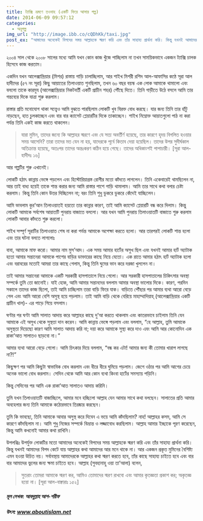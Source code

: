 ```yaml
---
title: ট্যাক্সি ভ্রমণে তওবাহ (একটি ফিরে আসার গল্প)
date: 2014-06-09 09:57:12
categories:
  - অনুগল্প
img_url: "http://image.ibb.co/cQDhKk/taxi.jpg"
post_ex: "আমাদের অনেকেই বিপদের সময় আল্লাহকে স্মরণ করি এবং তাঁর সাহায্য প্রার্থনা করি। কিন্তু যখনই আমাদের বিপদ কেটে যায় আল্লাহর কথা আমাদের আর মনে থাকে না। আর একজন প্রকৃত মুমিনের বৈশিষ্ট্য এমন হওয়া উচিত নয়।"
---
```

২০০৪ সাল থেকে ২০০৮ সালের মধ্যে আমি যখন কোন কাজ খুঁজে পাচ্ছিলাম না তখন সাময়িকভাবে একজন ট্যাক্সি চালক হিসেবে কাজ করতাম।

একদিন যখন আলেক্সান্দ্রিয়ার (মিশর) রাস্তায় গাড়ি চালাচ্ছিলাম, আর শাইখ মিশরী রশিদ আল-আফাসির কণ্ঠে সূরা আল হাদীদের (৫৭ নং সূরা) কিছু আয়াতের তিলাওয়াত শুনছিলাম, তখন ৬০ বছর বয়স্ক এক লোক আমাকে থামালো এবং বললো তাকে কারমুয (আলেক্সান্দ্রিয়ার নিকটবর্তী একটি প্রাচীন শহর) পৌঁছে দিতে। তিনি গাড়ীতে উঠে বসলে আমি তার গন্তব্যের দিকে যাত্রা শুরু করলাম।

রাস্তার প্রতি মনোযোগ থাকা সত্ত্বেও আমি বুঝতে পারছিলাম লোকটি খুব বিরক্ত বোধ করছে। যার জন্য তিনি তার হাঁটু নাড়ছেন, হাত চুলকাচ্ছেন এবং বার বার ক্যাসেট প্লেয়ারটির দিকে তাকাচ্ছেন। শাইখ নিম্নোক্ত আয়াতগুলো পাঠ না করা পর্যন্ত তিনি একই কাজ করতে থাকলেন।

> যারা মুমিন, তাদের জন্যে কি আল্লাহর স্মরণে এবং যে সত্য অবর্তীর্ণ হয়েছে, তার কারণে হৃদয় বিগলিত হওয়ার সময় আসেনি? তারা তাদের মত যেন না হয়, যাদেরকে পূর্বে কিতাব দেয়া হয়েছিল। তাদের উপর সুদীর্ঘকাল অতিক্রান্ত হয়েছে, অতঃপর তাদের অন্তঃকরণ কঠিন হয়ে গেছে। তাদের অধিকাংশই পাপাচারী।
[সূরা আল-হাদীদঃ ১৬]

আর গল্পটির শুরু এখানেই।

লোকটি হঠাৎ কান্নায় ভেঙ্গে পড়লেন এবং হিস্টোরিয়াগ্রস্ত রোগীর মতো কাঁদতে লাগলেন। তিনি একেবারেই থামছিলেন না, আর তাই বাধ্য হয়েই তাকে শান্ত করার জন্য আমি রাস্তার পাশে গাড়ি থামালাম। আমি তার সাথে কথা বলার চেষ্টা করলাম। কিন্তু তিনি কোন উত্তর দিচ্ছিলেন না; বরং তিনি শুধু ডুকরে ডুকরে কেঁদেই যাচ্ছিলেন।

আমি ভাবলাম কুর’আন তিলাওয়াতই হয়তো তার কান্নার কারণ, তাই আমি ক্যাসেট প্লেয়ারটি বন্ধ করে দিলাম। কিন্তু লোকটি আমাকে সর্বশেষ আয়াতটি পুনরায় বাজাতে বললো। আর যখন আমি পুনরায় তিলাওয়াতটি বাজাতে শুরু করলাম লোকটি আবার কাঁদতে শুরু করলো।

শাইখ সম্পূর্ণ সূরাটির তিলাওয়াত শেষ না করা পর্যন্ত আমাকে অপেক্ষা করতে হলো। আর তারপরই লোকটি শান্ত হলো এবং তার ঘটনা বলতে লাগলোঃ

বাবা, আমাকে মাফ করো। আমার নাম মুস’আদ। এক সময় আমার হার্টের অসুখ ছিল এবং যখনই আমার হার্ট অ্যাটাক হতো আমার সন্তানেরা আমাকে পাশের বাড়ির ডাক্তারের কাছে নিয়ে যেতো। এক রাতে আমার হঠাৎ হার্ট অ্যাটাক হলো এবং বরাবরের মতোই আমরা তার কাছে গেলাম, কিন্তু তিনি ঘুমের ভান করে দরজা খুললেন না।

তাই আমার সন্তানেরা আমাকে একটি সরকারী হাসপাতালে নিয়ে গেলো। আর সরকারী হাসপাতালের চিকিৎসার অবস্থা সম্পর্কে তুমি তো জানোই। যাই হোক, আমি আমার সন্তানদের বললাম আমার অবস্থা ভালোর দিকে। কারণ, পরদিন সকালে তাদের কাজ ছিলো, তাই আমি চাচ্ছিলাম তারা বাড়ি ফিরে যাক। বাড়িতে পৌঁছার পর আমার ব্যথা আরো বেড়ে গেল এবং আমি আরো বেশি অসুস্থ হয়ে পড়লাম। তাই আমি বাড়ি থেকে বেরিয়ে মাহাম্মাদিয়াহ্‌ (আলেক্সান্দ্রিয়ার একটি প্রাচীন খাল)- এর পাড়ে গিয়ে বসলাম।

ঘণ্টার পর ঘণ্টা আমি সালাত আদায় করে আল্লাহর কাছে দু’আ করতে থাকলাম এবং কাতরভাবে চাইলাম তিনি যেন আমাকে এই অসুখ থেকে সুস্থতা দান করেন। আমি কান্নায় ভেঙ্গে পড়লাম এবং বললাম, “হে আল্লাহ, তুমি আমাকে অসুস্থতা দিয়েছো কারণ আমি সালাত আদায় করি না; দয়া করে আমাকে সুস্থ্য করে দাও এবং আমি আর কোনোদিন এক রাকা’আত সালাতও ছাড়বো না।”

আমার ব্যথা আরো বেড়ে গেলো। আমি চিৎকার দিয়ে বললাম, “বন্ধ কর এটা! আমার জন্য কী তোমার খারাপ লাগছে না?!”

কিছুক্ষণ পর আমি কিছুটা স্বাভাবিক বোধ করলাম এবং ধীরে ধীরে ঘুমিয়ে পড়লাম। জেগে ওঠার পর আমি আগের চেয়ে অনেক ভালো বোধ করলাম। সেদিন থেকে আমি আর কোন ব্যথা কিংবা হার্টের সমস্যায় পড়িনি।

কিন্তু সেদিনের পর আমি এক রাকা’আত সালাতও আদায় করিনি।

তুমি যখন তিলাওয়াতটি বাজাচ্ছিলে, আমার মনে হচ্ছিলো আল্লাহ যেন আমার সাথে কথা বলছেন। সালাতের প্রতি আমার অবহেলার জন্য তিনি আমাকে কঠোরভাবে তিরষ্কার করছেন।

তুমি কি ভাবছো, তিনি আমাকে আবার অসুস্থ করে দিবেন এ ভয়ে আমি কাঁদছিলাম? নাহ! আল্লাহর কসম, আমি সে কারণে কাঁদছিলাম না। আমি শুধু নিজের সম্পর্কে বিভ্রান্ত ও লজ্জাবোধ করছিলাম। আল্লাহ আমার ইচ্ছাকে পূরণ করেছেন, কিন্তু আমি কখনোই আমার কথা রাখিনি।

উপলব্ধিঃ উপর্যুক্ত লোকটির মতো আমাদের অনেকেই বিপদের সময় আল্লাহকে স্মরণ করি এবং তাঁর সাহায্য প্রার্থনা করি। কিন্তু যখনই আমাদের বিপদ কেটে যায় আল্লাহর কথা আমাদের আর মনে থাকে না। আর একজন প্রকৃত মুমিনের বৈশিষ্ট্য এমন হওয়া উচিত নয়। সর্বাবস্থায় আমাদেরকে আল্লাহর কথা স্মরণ করতে হবে, তাঁর কাছে সাহায্য চাইতে হবে এবং বার বার আমাদের ভুলের জন্য ক্ষমা চাইতে হবে। আল্লাহ (সুবহানাহু ওয়া তা’আলা) বলেন,

> সুতরাং তোমরা আমাকে স্মরণ কর, আমিও তোমাদের স্মরণ রাখবো এবং আমার কৃতজ্ঞতা প্রকাশ কর; অকৃতজ্ঞ হয়ো না।
[সূরা আল-বাক্বারাঃ ১৫২]

<div class="source">

<h5> মূল লেখক: আবদুল্লাহ আশ-শরীফ </h5>
<h5> উৎস: <a href="http://aboutislam.net/spirituality/tawbah-taxi-trip-repentance-story/" target="_blank">www.aboutislam.net</a> </h5>

</div>
